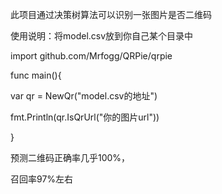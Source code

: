 此项目通过决策树算法可以识别一张图片是否二维码

使用说明：将model.csv放到你自己某个目录中

import github.com/Mrfogg/QRPie/qrpie

func main(){

  var qr = NewQr("model.csv的地址")

  fmt.Println(qr.IsQrUrl("你的图片url"))

}

预测二维码正确率几乎100%，

召回率97%左右